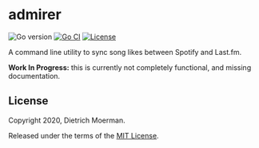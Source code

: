 # admirer

![Go version](https://img.shields.io/github/go-mod/go-version/dietrichm/admirer)
[![Go CI](https://github.com/dietrichm/admirer/actions/workflows/go.yml/badge.svg)](https://github.com/dietrichm/admirer/actions/workflows/go.yml)
[![License](https://img.shields.io/github/license/dietrichm/admirer)](LICENSE)

A command line utility to sync song likes between Spotify and Last.fm.

**Work In Progress:** this is currently not completely functional, and missing documentation.

## License

Copyright 2020, Dietrich Moerman.

Released under the terms of the [MIT License](LICENSE).
